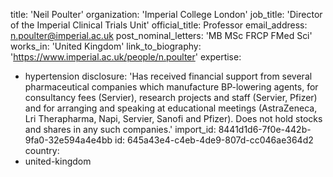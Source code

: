 title: 'Neil Poulter'
organization: 'Imperial College London'
job_title: 'Director of the Imperial Clinical Trials Unit'
official_title: Professor
email_address: n.poulter@imperial.ac.uk
post_nominal_letters: 'MB MSc FRCP FMed Sci'
works_in: 'United Kingdom'
link_to_biography: 'https://www.imperial.ac.uk/people/n.poulter'
expertise:
  - hypertension
disclosure: 'Has received financial support from several pharmaceutical companies which manufacture BP-lowering agents, for consultancy fees (Servier), research projects and staff (Servier, Pfizer) and for arranging and speaking at educational meetings (AstraZeneca, Lri Therapharma, Napi, Servier, Sanofi and Pfizer). Does not hold stocks and shares in any such companies.'
import_id: 8441d1d6-7f0e-442b-9fa0-32e594a4e4bb
id: 645a43e4-c4eb-4de9-807d-cc046ae364d2
country:
  - united-kingdom
